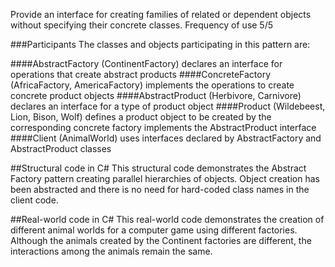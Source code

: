 Provide an interface for creating families of related or dependent objects without specifying their concrete classes.
Frequency of use 5/5

###Participants
The classes and objects participating in this pattern are:

####AbstractFactory  (ContinentFactory)
declares an interface for operations that create abstract products
####ConcreteFactory   (AfricaFactory, AmericaFactory)
implements the operations to create concrete product objects
####AbstractProduct   (Herbivore, Carnivore)
declares an interface for a type of product object
####Product  (Wildebeest, Lion, Bison, Wolf)
defines a product object to be created by the corresponding concrete factory
implements the AbstractProduct interface
####Client  (AnimalWorld)
uses interfaces declared by AbstractFactory and AbstractProduct classes

##Structural code in C#
This structural code demonstrates the Abstract Factory pattern creating parallel hierarchies of objects. Object creation has been abstracted and there is no need for hard-coded class names in the client code.

##Real-world code in C#
This real-world code demonstrates the creation of different animal worlds for a computer game using different factories. Although the animals created by the Continent factories are different, the interactions among the animals remain the same.